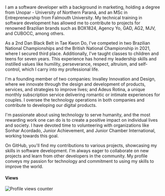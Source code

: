 I am a software developer with a background in marketing, holding a degree from Unopar - University of Northern Paraná, and an MSc in Entrepreneurship from Falmouth University. My technical training in software development has allowed me to contribute to projects for renowned Brazilian brands such as BOX1824, Agency Yo, GAD, AG2, MJV, and CUBOCC, among others.

As a 2nd Dan Black Belt in Tae Kwon Do, I've competed in two Brazilian National Championships and the British National Championship in 2021, where I secured third place. Additionally, I've taught classes to children and teens for seven years. This experience has honed my leadership skills and instilled values like humility, perseverance, respect, altruism, and self-control, which I carry into my professional life.

I'm a founding member of two companies: Invalley Innovation and Design, where we innovate through the design and development of products, services, and strategies to improve lives; and Adeus Rotina, a unique monthly subscription service delivering romantic or intimate experiences for couples. I oversee the technology operations in both companies and contribute to developing our digital products.

I'm passionate about using technology to serve humanity, and the most rewarding work one can do is to create a positive impact on individual lives and society. I have devoted time to volunteering with organizations like Sonhar Acordado, Junior Achievement, and Junior Chamber International, working towards this goal.

On GitHub, you'll find my contributions to various projects, showcasing my skills in software development. I'm always eager to collaborate on new projects and learn from other developers in the community. My profile conveys my passion for technology and commitment to using my skills to improve the world. 

#### Views  
![Profile views counter](https://komarev.com/ghpvc/?username=maiconburn&&style=flat-square) 

<!--
**maiconburn/maiconburn** is a ✨ _special_ ✨ repository because its `README.md` (this file) appears on your GitHub profile.

Here are some ideas to get you started:

- 🔭 I’m currently working on ...
- 🌱 I’m currently learning ...
- 👯 I’m looking to collaborate on ...
- 🤔 I’m looking for help with ...
- 💬 Ask me about ...
- 📫 How to reach me: ...
- 😄 Pronouns: ...
- ⚡ Fun fact: ...
-->
